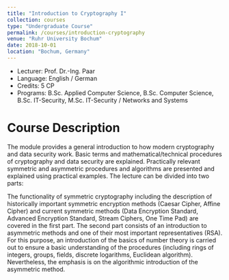 ```yaml
---
title: "Introduction to Cryptography I"
collection: courses
type: "Undergraduate Course"
permalink: /courses/introduction-cryptography
venue: "Ruhr University Bochum"
date: 2018-10-01
location: "Bochum, Germany"
---
```


* Lecturer: Prof. Dr.-Ing. Paar
* Language: English / German
* Credits: 5 CP
* Programs: B.Sc. Applied Computer Science, B.Sc. Computer Science, B.Sc. IT-Security, M.Sc. IT-Security / Networks and Systems

Course Description
======

The module provides a general introduction to how modern cryptography and data security work.
Basic terms and mathematical/technical procedures of cryptography and data security are explained.
Practically relevant symmetric and asymmetric procedures and algorithms are presented and explained using practical examples.
The lecture can be divided into two parts:

The functionality of symmetric cryptography including the description of historically important symmetric encryption methods (Caesar Cipher, Affine Cipher) and current symmetric methods (Data Encryption Standard, Advanced Encryption Standard, Stream Ciphers, One Time Pad) are covered in the first part.
The second part consists of an introduction to asymmetric methods and one of their most important representatives (RSA).
For this purpose, an introduction of the basics of number theory is carried out to ensure a basic understanding of the procedures (including rings of integers, groups, fields, discrete logarithms, Euclidean algorithm).
Nevertheless, the emphasis is on the algorithmic introduction of the asymmetric method.
